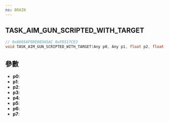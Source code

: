 ```yaml
---
ns: BRAIN
---
```

## TASK_AIM_GUN_SCRIPTED_WITH_TARGET

```c
// 0x8605AF0DE8B3A5AC 0xFD517CE3
void TASK_AIM_GUN_SCRIPTED_WITH_TARGET(Any p0, Any p1, float p2, float p3, float p4, Any p5, BOOL p6, BOOL p7);
```


## 參數
* **p0**: 
* **p1**: 
* **p2**: 
* **p3**: 
* **p4**: 
* **p5**: 
* **p6**: 
* **p7**: 

